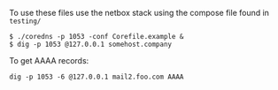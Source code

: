 To use these files use the netbox stack using
the compose file found in `testing/`

```
$ ./coredns -p 1053 -conf Corefile.example &
$ dig -p 1053 @127.0.0.1 somehost.company
```

To get AAAA records:

```
dig -p 1053 -6 @127.0.0.1 mail2.foo.com AAAA
```

